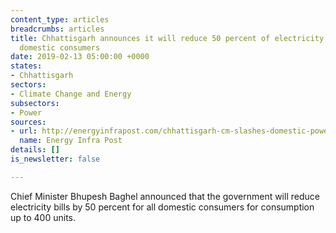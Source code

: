```yaml
---
content_type: articles
breadcrumbs: articles
title: Chhattisgarh announces it will reduce 50 percent of electricity bills for all
  domestic consumers
date: 2019-02-13 05:00:00 +0000
states:
- Chhattisgarh
sectors:
- Climate Change and Energy
subsectors:
- Power
sources:
- url: http://energyinfrapost.com/chhattisgarh-cm-slashes-domestic-power-bills-half/
  name: Energy Infra Post
details: []
is_newsletter: false

---
```

Chief Minister Bhupesh Baghel announced that the government will reduce electricity bills by 50 percent for all domestic consumers for consumption up to 400 units.
